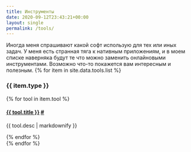 ```yaml
---
title: Инструменты
date: 2020-09-12T23:43:21+00:00
layout: single
permalink: /tools/
---
```


Иногда меня спрашивают какой софт использую для тех или иных задач. У меня есть
странная тяга к нативным приложениям, и в моем списке наверняка будут те что
можно заменить онлайновыми инструментами. Возможно что-то покажется вам
интересным и полезным. {% for item in site.data.tools.list %}

<!-- start type-->

<div class="{% if site.scrollappear_enabled %}scrollappear{% endif %}">
  <h3>{{ item.type }}</h3>

{% for tool in item.tool %}

  <h4 id="{{ tool.title | slugify }}">
    <a href="{{ tool.link }}">{{ tool.title }}</a>
    <a href="{{ tools | relative_url }}#{{ tool.title | slugify }}">#</a>
  </h4>
  <p>{{ tool.desc | markdownify }}</p>
  {% endfor %}
</div>
<!-- end header -->
{% endfor %}
